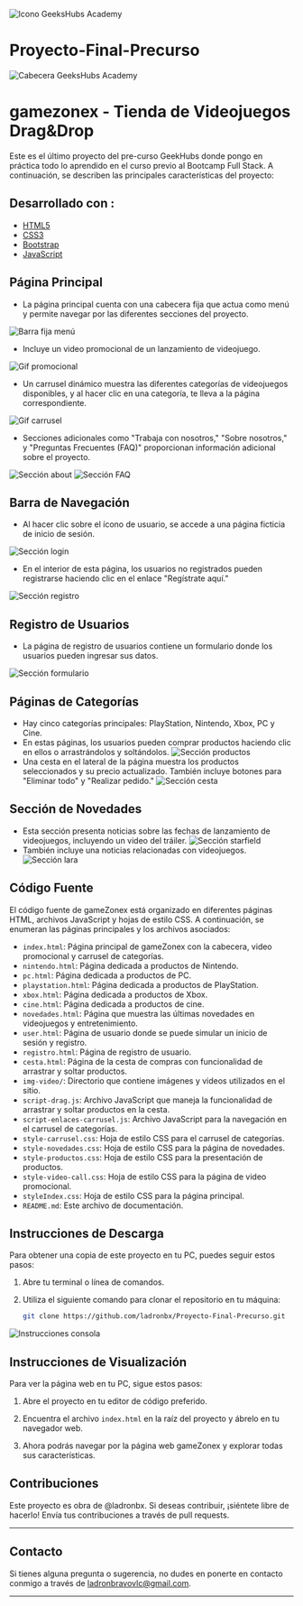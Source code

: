 ![Icono GeeksHubs Academy](img-readme/geekhubs.png)


# Proyecto-Final-Precurso
![Cabecera GeeksHubs Academy](img-readme/cabecera-proyecto.png)



# gamezonex - Tienda de Videojuegos Drag&Drop

Este es el último proyecto del pre-curso GeekHubs donde pongo en práctica todo lo aprendido en el curso previo al Bootcamp Full Stack.  A continuación, se describen las principales características del proyecto:

## Desarrollado con :
* [HTML5](https://lenguajehtml.com/html/)
* [CSS3](https://desarrolloweb.com/manuales/css3.html)
* [Bootstrap](https://getbootstrap.com/)
* [JavaScript](https://developer.mozilla.org/es/docs/Web/JavaScript)


## Página Principal

- La página principal cuenta con una cabecera fija que actua como menú y permite navegar por las diferentes secciones del proyecto.

![Barra fija menú](img-readme/barramenu.png)

- Incluye un video promocional de un lanzamiento de videojuego.

![Gif promocional](img-readme/videocall.gif)

- Un carrusel dinámico muestra las diferentes categorías de videojuegos disponibles, y al hacer clic en una categoría, te lleva a la página correspondiente.

![Gif carrusel](img-readme/carrusel.gif)

- Secciones adicionales como "Trabaja con nosotros," "Sobre nosotros," y "Preguntas Frecuentes (FAQ)" proporcionan información adicional sobre el proyecto.

![Sección about](img-readme/about.png)
![Sección FAQ](img-readme/faq.png)
## Barra de Navegación

- Al hacer clic sobre el ícono de usuario, se accede a una página ficticia de inicio de sesión.


![Sección login](img-readme/login.gif)


- En el interior de esta página, los usuarios no registrados pueden registrarse haciendo clic en el enlace "Regístrate aquí."


![Sección registro](img-readme/registro.gif)

## Registro de Usuarios

- La página de registro de usuarios contiene un formulario donde los usuarios pueden ingresar sus datos.

![Sección formulario](img-readme/formulario.png)


## Páginas de Categorías

- Hay cinco categorías principales: PlayStation, Nintendo, Xbox, PC y Cine.
- En estas páginas, los usuarios pueden comprar productos haciendo clic en ellos o arrastrándolos y soltándolos.
![Sección productos](img-readme/productos.png)
- Una cesta en el lateral de la página muestra los productos seleccionados y su precio actualizado. También incluye botones para "Eliminar todo" y "Realizar pedido."
![Sección cesta](img-readme/cesta.png)

## Sección de Novedades

- Esta sección presenta noticias sobre las fechas de lanzamiento de videojuegos, incluyendo un video del tráiler.
![Sección starfield](img-readme/starfield.png)
- También incluye una noticias relacionadas con videojuegos.
![Sección lara](img-readme/lara.png)

## Código Fuente

El código fuente de gameZonex está organizado en diferentes páginas HTML, archivos JavaScript y hojas de estilo CSS. A continuación, se enumeran las páginas principales y los archivos asociados:

- `index.html`: Página principal de gameZonex con la cabecera, video promocional y carrusel de categorías.
- `nintendo.html`: Página dedicada a productos de Nintendo.
- `pc.html`: Página dedicada a productos de PC.
- `playstation.html`: Página dedicada a productos de PlayStation.
- `xbox.html`: Página dedicada a productos de Xbox.
- `cine.html`: Página dedicada a productos de cine.
- `novedades.html`: Página que muestra las últimas novedades en videojuegos y entretenimiento.
- `user.html`: Página de usuario donde se puede simular un inicio de sesión y registro.
- `registro.html`: Página de registro de usuario.
- `cesta.html`: Página de la cesta de compras con funcionalidad de arrastrar y soltar productos.
- `img-video/`: Directorio que contiene imágenes y videos utilizados en el sitio.
- `script-drag.js`: Archivo JavaScript que maneja la funcionalidad de arrastrar y soltar productos en la cesta.
- `script-enlaces-carrusel.js`: Archivo JavaScript para la navegación en el carrusel de categorías.
- `style-carrusel.css`: Hoja de estilo CSS para el carrusel de categorías.
- `style-novedades.css`: Hoja de estilo CSS para la página de novedades.
- `style-productos.css`: Hoja de estilo CSS para la presentación de productos.
- `style-video-call.css`: Hoja de estilo CSS para la página de video promocional.
- `styleIndex.css`: Hoja de estilo CSS para la página principal.
- `README.md`: Este archivo de documentación.


## Instrucciones de Descarga

Para obtener una copia de este proyecto en tu PC, puedes seguir estos pasos:

1. Abre tu terminal o línea de comandos.

2. Utiliza el siguiente comando para clonar el repositorio en tu máquina:

   ```bash
   git clone https://github.com/ladronbx/Proyecto-Final-Precurso.git


![Instrucciones consola](img-readme/instrucciones.png)

## Instrucciones de Visualización

Para ver la página web en tu PC, sigue estos pasos:

1. Abre el proyecto en tu editor de código preferido.

2. Encuentra el archivo `index.html` en la raíz del proyecto y ábrelo en tu navegador web.

3. Ahora podrás navegar por la página web gameZonex y explorar todas sus características.



## Contribuciones

Este proyecto es obra de @ladronbx. Si deseas contribuir, ¡siéntete libre de hacerlo! Envía tus contribuciones a través de pull requests.

---

## Contacto

Si tienes alguna pregunta o sugerencia, no dudes en ponerte en contacto conmigo a través de [ladronbravovlc@gmail.com](mailto:ladronbravovlc@gmail.com).

---
